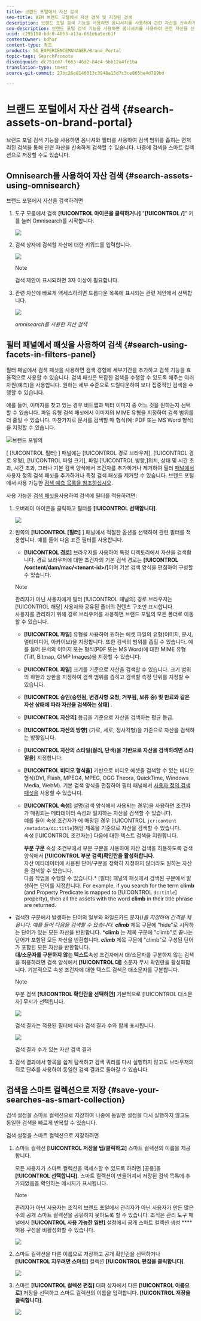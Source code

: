 ```yaml
---
title: 브랜드 포털에서 자산 검색
seo-title: AEM 브랜드 포털에서 자산 검색 및 저장된 검색
description: 브랜드 포털 검색 기능을 사용하면 옴니서치를 사용하여 관련 자산을 신속하게 검색할 수 있으며 검색 필터를 통해 검색 범위를 좁힐 수 있습니다. 나중에 스마트 컬렉션으로 검색을 저장할 수 있습니다.
seo-description: 브랜드 포털 검색 기능을 사용하면 옴니서치를 사용하여 관련 자산을 신속하게 검색할 수 있으며 검색 필터를 통해 검색 범위를 좁힐 수 있습니다. 나중에 스마트 컬렉션으로 검색을 저장할 수 있습니다.
uuid: c295198-bdc0-4853-a13a-661e6a9ec61f
contentOwner: bdhar
content-type: 참조
products: SG_EXPERIENCEMANAGER/Brand_Portal
topic-tags: SearchPromote
discoiquuid: dc751cd7-f663-46d2-84c4-5bb12a4fe1ba
translation-type: tm+mt
source-git-commit: 27bc26e0146013c3948a15d7c3ce865be4d789bd

---
```



# 브랜드 포털에서 자산 검색 {#search-assets-on-brand-portal}

브랜드 포털 검색 기능을 사용하면 옴니셔와 필터를 사용하여 검색 범위를 좁히는 면처리된 검색을 통해 관련 자산을 신속하게 검색할 수 있습니다. 나중에 검색을 스마트 컬렉션으로 저장할 수도 있습니다.

## Omnisearch를 사용하여 자산 검색 {#search-assets-using-omnisearch}

브랜드 포털에서 자산을 검색하려면

1. 도구 모음에서 검색 **[!UICONTROL 아이콘을 클릭하거나]** "**[!UICONTROL /]**" 키를 눌러 Omnisearch를 시작합니다.

   ![](assets/omnisearchicon-1.png)

1. 검색 상자에 검색할 자산에 대한 키워드를 입력합니다.

   ![](assets/omnisearch.png)

   >[!NOTE]
   >
   >검색 제안이 표시되려면 3자 이상이 필요합니다.

1. 관련 자산에 빠르게 액세스하려면 드롭다운 목록에 표시되는 관련 제안에서 선택합니다.

   ![](assets/assets-search-result.png)

   *omnisearch를 사용한 자산 검색*

## 필터 패널에서 패싯을 사용하여 검색 {#search-using-facets-in-filters-panel}

필터 패널에서 검색 패싯을 사용하면 검색 경험에 세부기간을 추가하고 검색 기능을 효율적으로 사용할 수 있습니다. 검색 패싯은 복잡한 검색을 수행할 수 있도록 해주는 여러 차원(예측)을 사용합니다. 원하는 세부 수준으로 드릴다운하여 보다 집중적인 검색을 수행할 수 있습니다.

예를 들어, 이미지를 찾고 있는 경우 비트맵과 벡터 이미지 중 어느 것을 원하는지 선택할 수 있습니다. 파일 유형 검색 패싯에서 이미지의 MIME 유형을 지정하여 검색 범위를 더 줄일 수 있습니다. 마찬가지로 문서를 검색할 때 형식(예: PDF 또는 MS Word 형식)을 지정할 수 있습니다.

![브랜드 포털의](assets/file-type-search.png "브랜드 포털 필터 패널의 필터 패널")

[ [!UICONTROL 필터] ] 패널에는 [!UICONTROL 경로 브라우저], [!UICONTROL 경로 유형], [!UICONTROL 파일 크기], 파일 [!UICONTROL 방향,]위치, 상태 및 시간 초과, 시간 초과, 그러나 기본 검색 양식에서 조건자를 추가하거나 제거하여 필터 [패널에서](../using/brand-portal-search-facets.md) 사용자 정의 검색 패싯을  추가하거나 특정 검색 패싯을 제거할 수 있습니다. 브랜드 포털에서 사용 가능한 [검색 예측 목록을 참조하십시오](../using/brand-portal-search-facets.md#list-of-search-predicates).

사용 가능한 [검색 패싯을](../using/brand-portal-search-facets.md)사용하여 검색에 필터를 적용하려면:

1. 오버레이 아이콘을 클릭하고 필터를 **[!UICONTROL 선택합니다]**.

   ![](assets/selectorrail.png)

2. 왼쪽의 **[!UICONTROL [필터]** ] 패널에서 적절한 옵션을 선택하여 관련 필터를 적용합니다.
예를 들어 다음 표준 필터를 사용합니다.

   * **[!UICONTROL 경로]** 브라우저를 사용하여 특정 디렉토리에서 자산을 검색합니다. 경로 브라우저에 대한 조건자의 기본 검색 경로는 **[!UICONTROL /content/dam/mac/&lt;tenant-id&gt;/]**&#x200B;이며 기본 검색 양식을 편집하여 구성할 수 있습니다.
   >[!NOTE]
   >
   >관리자가 아닌 사용자에게 필터 [!UICONTROL 패널의] 경로 브라우저는 [!UICONTROL 해당] 사용자와 공유된 폴더의 컨텐츠 구조만 표시합니다.\
   >사용자를 관리하기 위해 경로 브라우저를 사용하면 브랜드 포털의 모든 폴더로 이동할 수 있습니다.

   * **[!UICONTROL 파일]** 유형을 사용하여 원하는 에셋 파일의 유형(이미지, 문서, 멀티미디어, 아카이브)을 지정합니다. 또한 검색의 범위를 좁힐 수 있습니다. 예를 들어 문서의 이미지 또는 형식(PDF 또는 MS Word)에 대한 MIME 유형(Tiff, Bitmap, GIMP Images)을 지정할 수 있습니다.
   * **[!UICONTROL 파일]** 크기를 기준으로 자산을 검색할 수 있습니다. 크기 범위의 하한과 상한을 지정하여 검색 범위를 좁히고 검색할 측정 단위를 지정할 수 있습니다.
   * **[!UICONTROL 승인(승인됨, 변경사항 요청, 거부됨, 보류 중) 및 만료와 같은 자산 상태에 따라 자산을 검색하는 상태]** .
   * **[!UICONTROL 자산의]** 등급을 기준으로 자산을 검색하는 평균 등급.
   * **[!UICONTROL 자산의 방향]** (가로, 세로, 정사각형)을 기준으로 자산을 검색하는 방향입니다.
   * **[!UICONTROL 자산의 스타일(컬러, 단색)을 기반으로 자산을 검색하려면 스타일을]** 지정합니다.
   * **[!UICONTROL 비디오 형식을]** 기반으로 비디오 에셋을 검색할 수 있는 비디오 형식(DVI, Flash, MPEG4, MPEG, OGG Theora, QuickTime, Windows Media, WebM).
   기본 검색 양식을 편집하여 필터 패널에서 [사용자 정의 검색 패싯을](../using/brand-portal-search-facets.md) 사용할 수 있습니다.

   * **[!UICONTROL 속성]** 설명(검색 양식에서 사용되는 경우)을 사용하면 조건자가 매핑되는 메타데이터 속성과 일치하는 자산을 검색할 수 있습니다.\
      예를 들어 속성 조건자가 에 매핑된 경우 [!UICONTROL `jcr:content /metadata/dc:title`]해당 제목을 기준으로 자산을 검색할 수 있습니다.\
      속성 [!UICONTROL 조건자는] 다음에 대한 텍스트 검색을 지원합니다.

      **부분 구문**
속성 조건부에서 부분 구문을 사용하여 자산 검색을 허용하도록 검색 양식에서 **[!UICONTROL 부분 검색]확인란을 활성화합니다.**\
      자산 메타데이터에 사용된 단어/구문을 정확히 지정하지 않더라도 원하는 자산을 검색할 수 있습니다.\
      다음 작업을 수행할 수 있습니다.* [필터] 패널의 패싯에서 검색된 구문에서 발생하는 단어를 지정합니다. For example, if you search for the term **climb** (and Property Predicate is mapped to [!UICONTROL `dc:title`] property), then all the assets with the word **climb** in their title phrase are returned.
* 검색한 구문에서 발생하는 단어의 일부와 와일드카드 문자(*)를 지정하여 간격을 채웁니다.
예를 들어 다음을 검색할 수 있습니다.
      **climb*** 제목 구문에 "hide"로 시작하는 단어가 있는 모든 자산을 반환합니다.
      ***climb** 는 제목 구문에 "climb"로 끝나는 단어가 포함된 모든 자산을 반환합니다.
      ***climb*** 제목 구문에 "climb"로 구성된 단어가 포함된 모든 자산을 반환합니다.\
      **대/소문자를 구분하지 않는 텍스트**&#x200B;속성 조건자에서 대/소문자를 구분하지 않는 검색을 허용하려면 검색 양식에서 **[!UICONTROL 대]** 소문자 무시 확인란을 활성화합니다. 기본적으로 속성 조건자에 대한 텍스트 검색은 대소문자를 구분합니다.
   >[!NOTE]
   >
   >부분 검색 **[!UICONTROL 확인란을 선택하면]** 기본적으로 [!UICONTROL 대소문자] 무시가 선택됩니다.

   ![](assets/wildcard-prop-1.png)

   검색 결과는 적용된 필터에 따라 검색 결과 수와 함께 표시됩니다.

   ![](assets/omnisearch-with-filters.png)

   검색 결과 수가 있는 자산 검색 결과

3. 검색 결과에서 항목을 쉽게 탐색하고 검색 쿼리를 다시 실행하지 않고도 브라우저의 뒤로 단추를 사용하여 동일한 검색 결과로 돌아갈 수 있습니다.

## 검색을 스마트 컬렉션으로 저장 {#save-your-searches-as-smart-collection}

검색 설정을 스마트 컬렉션으로 저장하여 나중에 동일한 설정을 다시 실행하지 않고도 동일한 검색을 빠르게 반복할 수 있습니다.

검색 설정을 스마트 컬렉션으로 저장하려면

1. 스마트 컬렉션 **[!UICONTROL 저장을 탭/클릭하고]** 스마트 컬렉션의 이름을 제공합니다.

   모든 사용자가 스마트 컬렉션을 액세스할 수 있도록 하려면 [공용]을 **[!UICONTROL 선택합니다]**. 스마트 컬렉션이 만들어져서 저장된 검색 목록에 추가되었음을 확인하는 메시지가 표시됩니다.

   >[!NOTE]
   >
   >관리자가 아닌 사용자는 조직의 브랜드 포털에서 관리자가 아닌 사용자가 만든 많은 수의 공개 스마트 컬렉션을 공유하지 못하도록 할 수 있습니다. 조직은 관리 도구 패널에서 **[!UICONTROL 사용 가능한 일반]** 설정에서 공개 스마트 컬렉션 생성 **** 허용 구성을 비활성화할 수 있습니다.

   ![](assets/save_smartcollectionui.png)

2. 스마트 컬렉션을 다른 이름으로 저장하고 공개 확인란을 선택하거나 **[!UICONTROL 지우려면 스마트]** 컬렉션 **[!UICONTROL 편집을 클릭합니다]**.

   ![](assets/edit_smartcollection.png)

3. 스마트 **[!UICONTROL 컬렉션 편집]** 대화 상자에서 다른 **[!UICONTROL 이름으로]** 저장을 선택하고 스마트 컬렉션의 이름을 입력합니다. **[!UICONTROL 저장을 클릭합니다]**.

   ![](assets/saveas_smartsearch.png)
